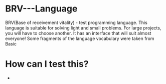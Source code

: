 # BRV---Language
BRV(Base of receivement vitality) - test programming language. This language is suitable for solving light and small problems. For large projects, you will have to choose another. It has an interface that will suit almost everyone! Some fragments of the language vocabulary were taken from Basic

# How can I test this?
- 
